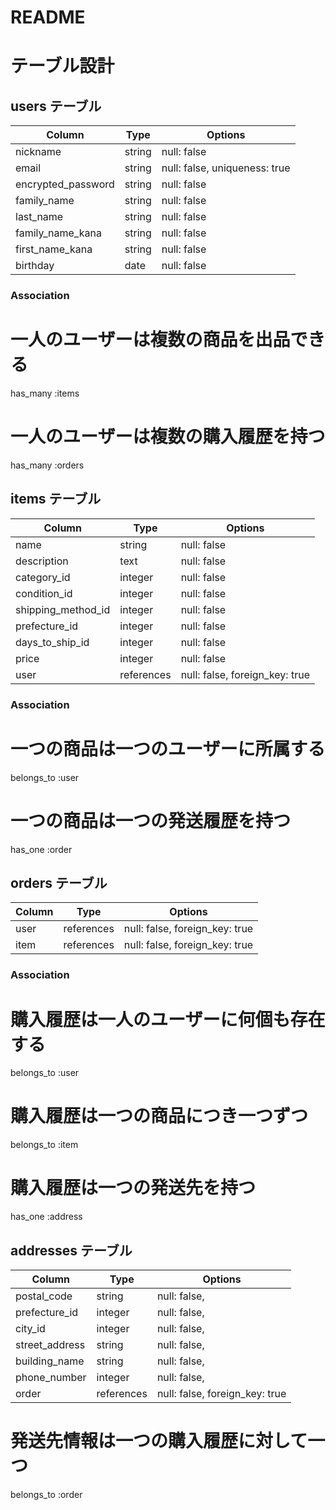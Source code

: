 # README

# テーブル設計

## users テーブル


| Column             | Type   | Options                       |
| ------------------ | ------ | ----------------------------- |
| nickname           | string | null: false                   |
| email              | string | null: false, uniqueness: true |
| encrypted_password | string | null: false                   |
| family_name        | string | null: false                   |
| last_name          | string | null: false                   |
| family_name_kana   | string | null: false                   |
| first_name_kana    | string | null: false                   |
| birthday           | date   | null: false                   |


### Association
# 一人のユーザーは複数の商品を出品できる
has_many :items
# 一人のユーザーは複数の購入履歴を持つ
has_many :orders





## items テーブル


| Column             | Type       | Options                        |
| ------------------ | ---------  | ------------------------------ |
| name               | string     | null: false                    |
| description        | text       | null: false                    |
| category_id        | integer    | null: false                    |
| condition_id       | integer    | null: false                    |
| shipping_method_id | integer    | null: false                    |
| prefecture_id      | integer    | null: false                    |
| days_to_ship_id    | integer    | null: false                    |
| price              | integer    | null: false                    |
| user               | references | null: false, foreign_key: true |


### Association
# 一つの商品は一つのユーザーに所属する
belongs_to :user
# 一つの商品は一つの発送履歴を持つ
has_one :order



## orders テーブル


| Column  | Type       | Options                        |
| ------- | ---------- | ------------------------------ |
| user    | references | null: false, foreign_key: true |
| item    | references | null: false, foreign_key: true |


### Association
# 購入履歴は一人のユーザーに何個も存在する
belongs_to :user
# 購入履歴は一つの商品につき一つずつ
belongs_to :item
# 購入履歴は一つの発送先を持つ
has_one :address



## addresses テーブル


| Column          | Type       | Options                        |
| --------------- | ---------- | ------------------------------ |
| postal_code     | string     | null: false,                   |
| prefecture_id   | integer    | null: false,                   |
| city_id         | integer    | null: false,                   |
| street_address  | string     | null: false,                   |
| building_name   | string     | null: false,                   |
| phone_number    | integer    | null: false,                   |
| order           | references | null: false, foreign_key: true |


# 発送先情報は一つの購入履歴に対して一つ
belongs_to :order